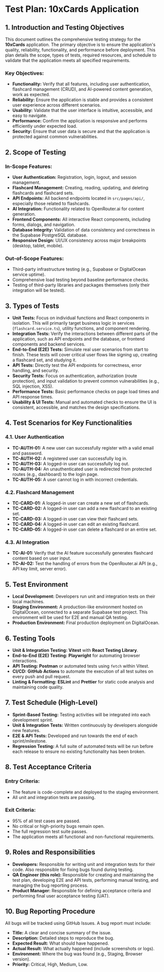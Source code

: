 # Test Plan: 10xCards Application

## 1. Introduction and Testing Objectives

This document outlines the comprehensive testing strategy for the **10xCards** application. The primary objective is to ensure the application's quality, reliability, functionality, and performance before deployment. This plan details the scope, types of tests, required resources, and schedule to validate that the application meets all specified requirements.

### Key Objectives:
- **Functionality:** Verify that all features, including user authentication, flashcard management (CRUD), and AI-powered content generation, work as expected.
- **Reliability:** Ensure the application is stable and provides a consistent user experience across different scenarios.
- **Usability:** Validate that the user interface is intuitive, accessible, and easy to navigate.
- **Performance:** Confirm the application is responsive and performs efficiently under expected load.
- **Security:** Ensure that user data is secure and that the application is protected against common vulnerabilities.

## 2. Scope of Testing

### In-Scope Features:
- **User Authentication:** Registration, login, logout, and session management.
- **Flashcard Management:** Creating, reading, updating, and deleting flashcards and flashcard sets.
- **API Endpoints:** All backend endpoints located in `src/pages/api/`, especially those related to flashcards.
- **AI Integration:** Functionality related to OpenRouter.ai for content generation.
- **Frontend Components:** All interactive React components, including forms, dialogs, and navigation.
- **Database Integrity:** Validation of data consistency and correctness in the Supabase PostgreSQL database.
- **Responsive Design:** UI/UX consistency across major breakpoints (desktop, tablet, mobile).

### Out-of-Scope Features:
- Third-party infrastructure testing (e.g., Supabase or DigitalOcean service uptime).
- Comprehensive load testing beyond baseline performance checks.
- Testing of third-party libraries and packages themselves (only their integration will be tested).

## 3. Types of Tests

- **Unit Tests:** Focus on individual functions and React components in isolation. This will primarily target business logic in services (`flashcard.service.ts`), utility functions, and component rendering.
- **Integration Tests:** Verify the interactions between different parts of the application, such as API endpoints and the database, or frontend components and backend services.
- **End-to-End (E2E) Tests:** Simulate real user scenarios from start to finish. These tests will cover critical user flows like signing up, creating a flashcard set, and studying it.
- **API Tests:** Directly test the API endpoints for correctness, error handling, and security.
- **Security Tests:** Focus on authentication, authorization (route protection), and input validation to prevent common vulnerabilities (e.g., SQL injection, XSS).
- **Performance Tests:** Basic performance checks on page load times and API response times.
- **Usability & UI Tests:** Manual and automated checks to ensure the UI is consistent, accessible, and matches the design specifications.

## 4. Test Scenarios for Key Functionalities

### 4.1. User Authentication
- **TC-AUTH-01:** A new user can successfully register with a valid email and password.
- **TC-AUTH-02:** A registered user can successfully log in.
- **TC-AUTH-03:** A logged-in user can successfully log out.
- **TC-AUTH-04:** An unauthenticated user is redirected from protected routes (e.g., dashboard) to the login page.
- **TC-AUTH-05:** A user cannot log in with incorrect credentials.

### 4.2. Flashcard Management
- **TC-CARD-01:** A logged-in user can create a new set of flashcards.
- **TC-CARD-02:** A logged-in user can add a new flashcard to an existing set.
- **TC-CARD-03:** A logged-in user can view their flashcard sets.
- **TC-CARD-04:** A logged-in user can edit an existing flashcard.
- **TC-CARD-05:** A logged-in user can delete a flashcard or an entire set.

### 4.3. AI Integration
- **TC-AI-01:** Verify that the AI feature successfully generates flashcard content based on user input.
- **TC-AI-02:** Test the handling of errors from the OpenRouter.ai API (e.g., API key limit, server error).

## 5. Test Environment

- **Local Development:** Developers run unit and integration tests on their local machines.
- **Staging Environment:** A production-like environment hosted on DigitalOcean, connected to a separate Supabase test project. This environment will be used for E2E and manual QA testing.
- **Production Environment:** Final production deployment on DigitalOcean.

## 6. Testing Tools

- **Unit & Integration Testing:** **Vitest** with **React Testing Library**.
- **End-to-End (E2E) Testing:** **Playwright** for automating browser interactions.
- **API Testing:** **Postman** or automated tests using `fetch` within Vitest.
- **CI/CD:** **GitHub Actions** to automate the execution of all test suites on every push and pull request.
- **Linting & Formatting:** **ESLint** and **Prettier** for static code analysis and maintaining code quality.

## 7. Test Schedule (High-Level)

- **Sprint-Based Testing:** Testing activities will be integrated into each development sprint.
- **Unit & Integration Tests:** Written continuously by developers alongside new features.
- **E2E & API Tests:** Developed and run towards the end of each sprint/milestone.
- **Regression Testing:** A full suite of automated tests will be run before each release to ensure no existing functionality has been broken.

## 8. Test Acceptance Criteria

### Entry Criteria:
- The feature is code-complete and deployed to the staging environment.
- All unit and integration tests are passing.

### Exit Criteria:
- 95% of all test cases are passed.
- No critical or high-priority bugs remain open.
- The full regression test suite passes.
- The application meets all functional and non-functional requirements.

## 9. Roles and Responsibilities

- **Developers:** Responsible for writing unit and integration tests for their code. Also responsible for fixing bugs found during testing.
- **QA Engineer (this role):** Responsible for creating and maintaining the test plan, developing E2E and API tests, performing manual testing, and managing the bug reporting process.
- **Product Manager:** Responsible for defining acceptance criteria and performing final user acceptance testing (UAT).

## 10. Bug Reporting Procedure

All bugs will be tracked using GitHub Issues. A bug report must include:
- **Title:** A clear and concise summary of the issue.
- **Description:** Detailed steps to reproduce the bug.
- **Expected Result:** What should have happened.
- **Actual Result:** What actually happened (include screenshots or logs).
- **Environment:** Where the bug was found (e.g., Staging, Browser version).
- **Priority:** Critical, High, Medium, Low.